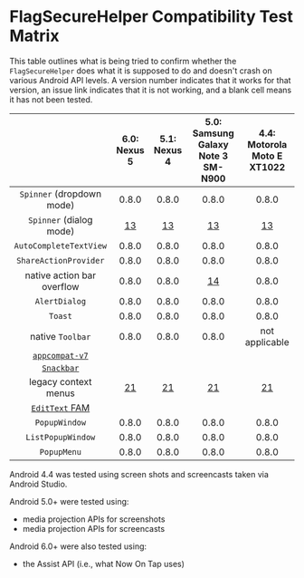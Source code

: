 # FlagSecureHelper Compatibility Test Matrix

This table outlines what is being tried to confirm whether the
`FlagSecureHelper` does what it is supposed to do and doesn't crash
on various Android API levels. A version number indicates that it works
for that version, an issue link indicates that it is not working, and
a blank cell means it has not been tested.

|                                                                    |6.0: Nexus 5                                         |5.1: Nexus 4                                         |5.0: Samsung Galaxy Note 3 SM-N900                    |4.4: Motorola Moto E XT1022                          |
|:------------------------------------------------------------------:|:---------------------------------------------------:|:---------------------------------------------------:|:----------------------------------------------------:|:---------------------------------------------------:|
|`Spinner` (dropdown mode)                                           |0.8.0                                                |0.8.0                                                |0.8.0                                                 |0.8.0                                                |
|`Spinner` (dialog mode)                                             |[13](//github.com/commonsguy/cwac-security/issues/13)|[13](//github.com/commonsguy/cwac-security/issues/13)|[13](//github.com/commonsguy/cwac-security/issues/13) |[13](//github.com/commonsguy/cwac-security/issues/13)|
|`AutoCompleteTextView`                                              |0.8.0                                                |0.8.0                                                |0.8.0                                                 |0.8.0                                                |
|`ShareActionProvider`                                               |0.8.0                                                |0.8.0                                                |0.8.0                                                 |0.8.0                                                |
|native action bar overflow                                          |0.8.0                                                |0.8.0                                                |[14](//github.com/commonsguy/cwac-security/issues/14) |0.8.0                                                |
|`AlertDialog`                                                       |0.8.0                                                |0.8.0                                                |0.8.0                                                 |0.8.0                                                |
|`Toast`                                                             |0.8.0                                                |0.8.0                                                |0.8.0                                                 |0.8.0                                                |
|native `Toolbar`                                                    |0.8.0                                                |0.8.0                                                |0.8.0                                                 |not applicable                                       |
|[`appcompat-v7`](//github.com/commonsguy/cwac-security/issues/16)   |                                                     |                                                     |                                                      |                                                     |
|[`Snackbar`](//github.com/commonsguy/cwac-security/issues/17)       |                                                     |                                                     |                                                      |                                                     |
|legacy context menus                                                |[21](//github.com/commonsguy/cwac-security/issues/21)|[21](//github.com/commonsguy/cwac-security/issues/21)|[21](//github.com/commonsguy/cwac-security/issues/21) |[21](//github.com/commonsguy/cwac-security/issues/21)|
|[`EditText` FAM](//github.com/commonsguy/cwac-security/issues/19)   |                                                     |                                                     |                                                      |                                                     |
|`PopupWindow`                                                       |0.8.0                                                |0.8.0                                                |0.8.0                                                 |0.8.0                                                |
|`ListPopupWindow`                                                   |0.8.0                                                |0.8.0                                                |0.8.0                                                 |0.8.0                                                |
|`PopupMenu`                                                         |0.8.0                                                |0.8.0                                                |0.8.0                                                 |0.8.0                                                |

Android 4.4 was tested using screen shots and screencasts taken via
Android Studio.

Android 5.0+ were tested using:

- media projection APIs for screenshots
- media projection APIs for screencasts

Android 6.0+ were also tested using:

- the Assist API (i.e., what Now On Tap uses)

